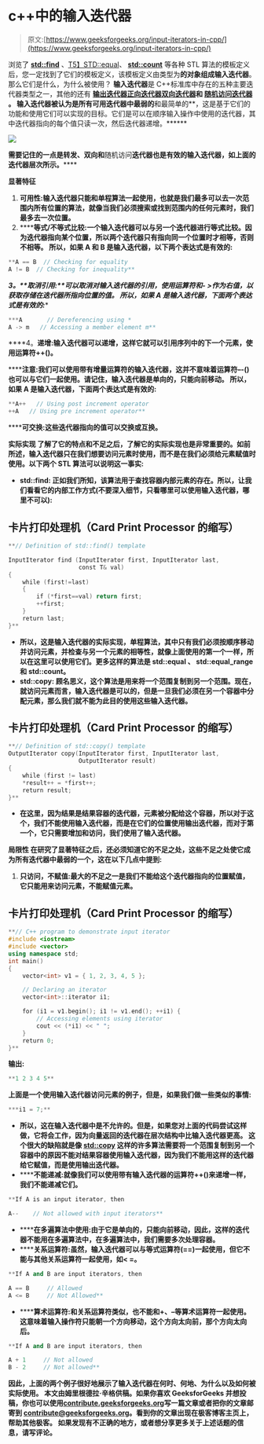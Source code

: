# c++中的输入迭代器

> 原文:[https://www.geeksforgeeks.org/input-iterators-in-cpp/](https://www.geeksforgeeks.org/input-iterators-in-cpp/)

浏览了 [**std::find**](https://www.geeksforgeeks.org/stdfind-in-c/) 、[T5】STD::equal](https://www.geeksforgeeks.org/stdequal-in-cpp/)、 [**std::count**](https://www.geeksforgeeks.org/std-count-cpp-stl/) 等各种 STL 算法的模板定义后，您一定找到了它们的模板定义，该模板定义由类型为**的对象组成输入迭代器**。那么它们是什么，为什么被使用？
**输入迭代器**是 C++标准库中存在的五种主要迭代器类型之一，其他的还有 [**输出迭代器**](https://www.geeksforgeeks.org/output-iterators-c/)[**正向迭代器**](https://www.geeksforgeeks.org/forward-iterators-in-cpp/)[**双向迭代器**](https://www.geeksforgeeks.org/bidirectional-iterators-in-cpp/)**和 [**随机访问迭代器**](https://www.geeksforgeeks.org/random-access-iterators-in-cpp/) 。
输入迭代器被认为是所有可用迭代器中最弱的**和最简单的**，这是基于它们的功能和使用它们可以实现的目标。它们是可以在顺序输入操作中使用的迭代器，其中迭代器指向的每个值只读一次，然后迭代器递增。****** 

******![](img/4ee94c1e4b4b22bb10c8ac1fb40cf559.png)******

******需要记住的一点是**转发**、**双向**和**随机访问**迭代器也是有效的输入迭代器，如上面的迭代器层次所示。****** 

******显著特征****** 

1.  ******可用性:**输入迭代器只能和**单程算法**一起使用，也就是我们最多可以去一次范围内所有位置的算法，就像当我们必须搜索或找到范围内的任何元素时，我们最多去一次位置。**** 
2.  ******等式/不等式比较:**一个输入迭代器可以与另一个迭代器进行等式比较。因为迭代器指向某个位置，所以两个迭代器只有指向同一个位置时才相等，否则不相等。
    所以，如果 A 和 B 是输入迭代器，以下两个表达式是有效的:**** 

```cpp
**A == B  // Checking for equality
A != B  // Checking for inequality** 
```

****3。**取消引用:**可以取消对输入迭代器的引用，使用运算符*和- >作为右值，以获取存储在迭代器所指向位置的值。
所以，如果 A 是输入迭代器，下面两个表达式是有效的:****

```cpp
***A       // Dereferencing using *
A -> m   // Accessing a member element m** 
```

****4。**递增:**输入迭代器可以递增，这样它就可以引用序列中的下一个元素，使用运算符++()。****

******注意:**我们可以使用带有增量运算符的输入迭代器，这并不意味着运算符–-()也可以与它们一起使用。请记住，输入迭代器是单向的，只能向前移动。
所以，如果 A 是输入迭代器，下面两个表达式是有效的:****

```cpp
**A++   // Using post increment operator
++A   // Using pre increment operator** 
```

******可交换:**这些迭代器指向的值可以交换或互换。****

******实际实现**
了解了它的特点和不足之后，了解它的实际实现也是非常重要的。如前所述，输入迭代器只在我们想要访问元素时使用，而不是在我们必须给元素赋值时使用。以下两个 STL 算法可以说明这一事实:****

*   ******std::find:** 正如我们所知，该算法用于查找容器内部元素的存在。所以，让我们看看它的内部工作方式(不要深入细节，只看哪里可以使用输入迭代器，哪里不可以):****

## ****卡片打印处理机（Card Print Processor 的缩写）****

```cpp
**// Definition of std::find() template 

InputIterator find (InputIterator first, InputIterator last, 
                    const T& val)
{
    while (first!=last) 
    {
        if (*first==val) return first;
        ++first;
    }
    return last;
}**
```

*   ****所以，这是输入迭代器的实际实现，**单程算法，其中只有我们必须按顺序移动并访问元素，并检查与另一个元素的相等性**，就像上面使用的第一个一样，所以在这里可以使用它们。更多这样的算法是 **std::equal** 、 **std::equal_range** 和 **std::count。****** 
*   ******std::copy:** 顾名思义，这个算法是用来将一个范围复制到另一个范围。现在，就访问元素而言，输入迭代器是可以的，**但是一旦我们必须在另一个容器中分配元素，那么我们就不能为此目的使用这些输入迭代器**。****

## ****卡片打印处理机（Card Print Processor 的缩写）****

```cpp
**// Definition of std::copy() template 
OutputIterator copy(InputIterator first, InputIterator last,
                    OutputIterator result) 
{
    while (first != last) 
    *result++ = *first++;
    return result;
}**
```

*   ****在这里，因为结果是结果容器的迭代器，元素被分配给这个容器，所以对于这个，我们不能使用输入迭代器，而是在它们的位置使用输出迭代器，而对于第一个，它只需要增加和访问，我们使用了输入迭代器。****

******局限性**
在研究了显著特征之后，还必须知道它的不足之处，这些不足之处使它成为所有迭代器中最弱的一个，这在以下几点中提到:****

1.  ******只访问，不赋值:**最大的不足之一是**我们不能给这个迭代器指向的位置赋值**，它只能用来访问元素，不能赋值元素。****

## ****卡片打印处理机（Card Print Processor 的缩写）****

```cpp
**// C++ program to demonstrate input iterator
#include <iostream>
#include <vector>
using namespace std;
int main()
{
    vector<int> v1 = { 1, 2, 3, 4, 5 };

    // Declaring an iterator
    vector<int>::iterator i1;

    for (i1 = v1.begin(); i1 != v1.end(); ++i1) {
        // Accessing elements using iterator
        cout << (*i1) << " ";
    }
    return 0;
}**
```

******输出:******

```cpp
**1 2 3 4 5** 
```

****上面是一个使用输入迭代器访问元素的例子，但是，如果我们做一些类似的事情:****

```cpp
***i1 = 7;** 
```

*   ****所以，这在输入迭代器中是不允许的。但是，如果您对上面的代码尝试这样做，它将会工作，因为向量返回的迭代器在层次结构中比输入迭代器更高。
    这个很大的缺陷就是像 [std::copy](http://contribute.geeksforgeeks.org/different-methods-to-copy-in-c-stl-stdcopy-copy_n-copy_if-copy_backwards/) 这样的许多算法需要将一个范围复制到另一个容器中的原因**不能**对结果容器使用输入迭代器，因为我们不能用这样的迭代器给它赋值，而是使用输出迭代器。**** 
*   ******不能递减:**就像我们可以使用带有输入迭代器的运算符++()来递增一样，我们不能递减它们。****

```cpp
**If A is an input iterator, then

A--    // Not allowed with input iterators** 
```

*   ******在多遍算法中使用:**由于它是单向的，只能向前移动，因此，这样的迭代器不能用在多遍算法中，在多遍算法中，我们需要多次处理容器。**** 
*   ******关系运算符:**虽然，输入迭代器可以与等式运算符(==)一起使用，但它不能与其他关系运算符一起使用，如< =。****

```cpp
**If A and B are input iterators, then

A == B     // Allowed
A <= B     // Not Allowed** 
```

*   ******算术运算符:**和关系运算符类似，也不能和+、–等算术运算符一起使用。这意味着输入操作符只能朝一个方向移动，这个方向太向前，那个方向太向后。****

```cpp
**If A and B are input iterators, then

A + 1     // Not allowed
B - 2     // Not allowed** 
```

****因此，上面的两个例子很好地展示了输入迭代器在何时、何地、为什么以及如何被实际使用。
本文由**姆里根德拉·辛格**供稿。如果你喜欢 GeeksforGeeks 并想投稿，你也可以使用[contribute.geeksforgeeks.org](http://www.contribute.geeksforgeeks.org)写一篇文章或者把你的文章邮寄到 contribute@geeksforgeeks.org。看到你的文章出现在极客博客主页上，帮助其他极客。
如果发现有不正确的地方，或者想分享更多关于上述话题的信息，请写评论。****